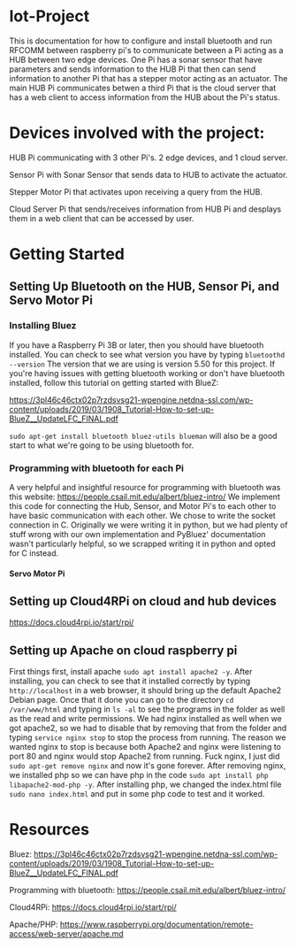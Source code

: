 # Iot-Project
This is documentation for how to configure and install bluetooth and run RFCOMM between raspberry pi's to communicate between a Pi acting as a HUB between two edge devices. One Pi has a sonar sensor that have parameters and sends information to the HUB Pi that then can send information to another Pi that has a stepper motor acting as an actuator. The main HUB Pi communicates betwen a third Pi that is the cloud server that has a web client to access information from the HUB about the Pi's status.

# Devices involved with the project:
HUB Pi communicating with 3 other Pi's. 2 edge devices, and 1 cloud server.

Sensor Pi with Sonar Sensor that sends data to HUB to activate the actuator.

Stepper Motor Pi that activates upon receiving a query from the HUB.

Cloud Server Pi that sends/receives information from HUB Pi and desplays them in a web client that can be accessed by user.

# Getting Started
## Setting Up Bluetooth on the HUB, Sensor Pi, and Servo Motor Pi
### Installing Bluez
If you have a Raspberry Pi 3B or later, then you should have bluetooth installed. You can check to see what version you have by typing `bluetoothd --version`
The version that we are using is version 5.50 for this project. If you're having issues with getting bluetooth working or don't have bluetooth installed, follow this tutorial on getting started with BlueZ:

https://3pl46c46ctx02p7rzdsvsg21-wpengine.netdna-ssl.com/wp-content/uploads/2019/03/1908_Tutorial-How-to-set-up-BlueZ__UpdateLFC_FINAL.pdf

`sudo apt-get install bluetooth bluez-utils blueman` will also be a good start to what we're going to be using bluetooth for.

### Programming with bluetooth for each Pi
A very helpful and insightful resource for programming with bluetooth was this website: https://people.csail.mit.edu/albert/bluez-intro/
We implement this code for connecting the Hub, Sensor, and Motor Pi's to each other to have basic communication with each other.
We chose to write the socket connection in C. Originally we were writing it in python, but we had plenty of stuff wrong with our own implementation and PyBluez' documentation wasn't particularly helpful, so we scrapped writing it in python and opted for C instead.

#### Servo Motor Pi

## Setting up Cloud4RPi on cloud and hub devices

https://docs.cloud4rpi.io/start/rpi/

## Setting up Apache on cloud raspberry pi
First things first, install apache `sudo apt install apache2 -y`. After installing, you can check to see that it installed correctly by typing `http://localhost` in a web browser, it should bring up the default Apache2 Debian page. Once that it done you can go to the directory `cd /var/www/html` and typing in `ls -al` to see the programs in the folder as well as the read and write permissions. We had nginx installed as well when we got apache2, so we had to disable that by removing that from the folder and typing `service nginx stop` to stop the process from running. The reason we wanted nginx to stop is because both Apache2 and nginx were listening to port 80 and nginx would stop Apache2 from running. Fuck nginx, I just did `sudo apt-get remove nginx` and now it's gone forever.
After removing nginx, we installed php so we can have php in the code `sudo apt install php libapache2-mod-php -y`. After installing php, we changed the index.html file `sudo nano index.html` and put in some php code to test and it worked.

# Resources
Bluez: https://3pl46c46ctx02p7rzdsvsg21-wpengine.netdna-ssl.com/wp-content/uploads/2019/03/1908_Tutorial-How-to-set-up-BlueZ__UpdateLFC_FINAL.pdf

Programming with bluetooth: https://people.csail.mit.edu/albert/bluez-intro/

Cloud4RPi: https://docs.cloud4rpi.io/start/rpi/

Apache/PHP: https://www.raspberrypi.org/documentation/remote-access/web-server/apache.md
